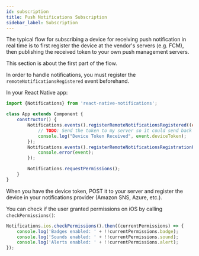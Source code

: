 ```yaml
---
id: subscription
title: Push Notifications Subscription
sidebar_label: Subscription
---
```


The typical flow for subscribing a device for receiving push notification in real time is to first register the device at the vendor's servers (e.g. FCM), then publishing the received token to your own push management servers.

This section is about the first part of the flow.

In order to handle notifications, you must register the `remoteNotificationsRegistered` event beforehand.


In your React Native app:

```javascript
import {Notifications} from 'react-native-notifications';

class App extends Component {
	constructor() {
		Notifications.events().registerRemoteNotificationsRegistered((event: Registered) => {
			// TODO: Send the token to my server so it could send back push notifications...
			console.log("Device Token Received", event.deviceToken);
		});
		Notifications.events().registerRemoteNotificationsRegistrationFailed((event: RegistrationError) => {
			console.error(event);
		});

		Notifications.requestPermissions();
	}
}

```

When you have the device token, POST it to your server and register the device in your notifications provider (Amazon SNS, Azure, etc.).

You can check if the user granted permissions on iOS by calling `checkPermissions()`:

```javascript
Notifications.ios.checkPermissions().then((currentPermissions) => {
    console.log('Badges enabled: ' + !!currentPermissions.badge);
    console.log('Sounds enabled: ' + !!currentPermissions.sound);
    console.log('Alerts enabled: ' + !!currentPermissions.alert);
});
```

